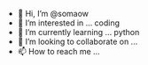- 👋 Hi, I’m @somaow
- 👀 I’m interested in ... coding
- 🌱 I’m currently learning ... python
- 💞️ I’m looking to collaborate on ...
- 📫 How to reach me ...

<!---
somaow/somaow is a ✨ special ✨ repository because its `README.md` (this file) appears on your GitHub profile.
You can click the Preview link to take a look at your changes.
--->
